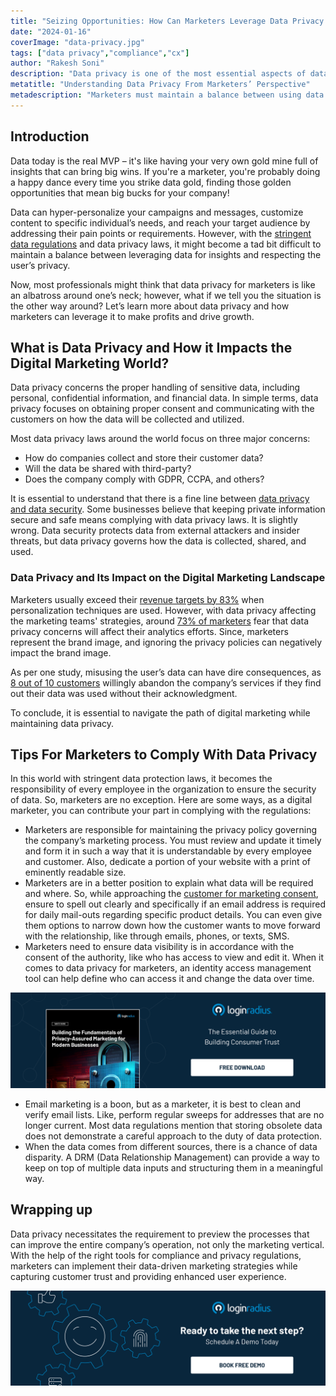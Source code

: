 ```yaml
---
title: "Seizing Opportunities: How Can Marketers Leverage Data Privacy for Success"
date: "2024-01-16"
coverImage: "data-privacy.jpg"
tags: ["data privacy","compliance","cx"]
author: "Rakesh Soni"
description: "Data privacy is one of the most essential aspects of data security. With stringent data privacy laws all around the world, marketers are finding it challenging to navigate through this new framework. Let’s discuss how data privacy laws for marketers are actually beneficial."
metatitle: "Understanding Data Privacy From Marketers’ Perspective"
metadescription: "Marketers must maintain a balance between using data for gathering insights and respecting privacy. Let’s learn more about data privacy for marketers."
---
```

## Introduction

Data today is the real MVP – it's like having your very own gold mine full of insights that can bring big wins. If you're a marketer, you're probably doing a happy dance every time you strike data gold, finding those golden opportunities that mean big bucks for your company!

Data can hyper-personalize your campaigns and messages, customize content to specific individual’s needs, and reach your target audience by addressing their pain points or requirements. However, with the [stringent data regulations](https://www.loginradius.com/blog/identity/stay-compliant-with-data-privacy-laws-2023/) and data privacy laws, it might become a tad bit difficult to maintain a balance between leveraging data for insights and respecting the user’s privacy. 

Now, most professionals might think that data privacy for marketers is like an albatross around one’s neck; however, what if we tell you the situation is the other way around? Let’s learn more about data privacy and how marketers can leverage it to make profits and drive growth.

## What is Data Privacy and How it Impacts the Digital Marketing World?

Data privacy concerns the proper handling of sensitive data, including personal, confidential information, and financial data. In simple terms, data privacy focuses on obtaining proper consent and communicating with the customers on how the data will be collected and utilized. 

Most data privacy laws around the world focus on three major concerns: 

* How do companies collect and store their customer data?
* Will the data be shared with third-party?
* Does the company comply with GDPR, CCPA, and others?

It is essential to understand that there is a fine line between [data privacy and data security](https://www.loginradius.com/blog/identity/consumer-data-privacy-security/). Some businesses believe that keeping private information secure and safe means complying with data privacy laws. It is slightly wrong. Data security protects data from external attackers and insider threats, but data privacy governs how the data is collected, shared, and used. 

### Data Privacy and Its Impact on the Digital Marketing Landscape

Marketers usually exceed their [revenue targets by 83%](https://www.invespcro.com/blog/data-driven-marketing/) when personalization techniques are used. However, with data privacy affecting the marketing teams' strategies, around [73% of marketers](https://www.gartner.com/en/documents/3883173) fear that data privacy concerns will affect their analytics efforts. Since, marketers represent the brand image, and ignoring the privacy policies can negatively impact the brand image. 

As per one study, misusing the user’s data can have dire consequences, as [8 out of 10 customers](https://www.gartner.com/en/documents/3950434) willingly abandon the company’s services if they find out their data was used without their acknowledgment. 

To conclude, it is essential to navigate the path of digital marketing while maintaining data privacy. 

## Tips For Marketers to Comply With Data Privacy

In this world with stringent data protection laws, it becomes the responsibility of every employee in the organization to ensure the security of data. So, marketers are no exception. Here are some ways, as a digital marketer, you can contribute your part in complying with the regulations: 

* Marketers are responsible for maintaining the privacy policy governing the company’s marketing process. You must review and update it timely and form it in such a way that it is understandable by every employee and customer. Also, dedicate a portion of your website with a print of eminently readable size. 
* Marketers are in a better position to explain what data will be required and where. So, while approaching the [customer for marketing consent](https://www.loginradius.com/consent-preference-management/), ensure to spell out clearly and specifically if an email address is required for daily mail-outs regarding specific product details. You can even give them options to narrow down how the customer wants to move forward with the relationship, like through emails, phones, or texts, SMS.
* Marketers need to ensure data visibility is in accordance with the consent of the authority, like who has access to view and edit it. When it comes to data privacy for marketers, an identity access management tool can help define who can access it and change the data over time. 

[![WP-building-privacy](WP-building-privacy.png)](https://www.loginradius.com/resource/privacy-assured-marketing-whitepaper)

* Email marketing is a boon, but as a marketer, it is best to clean and verify email lists. Like, perform regular sweeps for addresses that are no longer current. Most data regulations mention that storing obsolete data does not demonstrate a careful approach to the duty of data protection. 
* When the data comes from different sources, there is a chance of data disparity. A DRM (Data Relationship Management) can provide a way to keep on top of multiple data inputs and structuring them in a meaningful way. 

## Wrapping up

Data privacy necessitates the requirement to preview the processes that can improve the entire company’s operation, not only the marketing vertical. With the help of the right tools for compliance and privacy regulations, marketers can implement their data-driven marketing strategies while capturing customer trust and providing enhanced user experience. 

[![book-a-demo-loginradius](../../assets/book-a-demo-loginradius.png)](https://www.loginradius.com/contact-us?utm_source=blog&utm_medium=web&utm_campaign=data-privacy-marketers-success)
